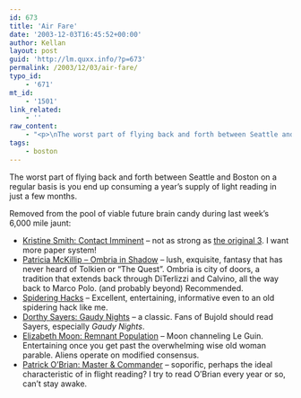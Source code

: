 ```yaml
---
id: 673
title: 'Air Fare'
date: '2003-12-03T16:45:52+00:00'
author: Kellan
layout: post
guid: 'http://lm.quxx.info/?p=673'
permalink: /2003/12/03/air-fare/
typo_id:
    - '671'
mt_id:
    - '1501'
link_related:
    - ''
raw_content:
    - "<p>\nThe worst part of flying back and forth between Seattle and Boston on a\nregular basis is you end up consuming a year\\'s supply of light reading in\njust a few months.\n</p>\n<p>\nRemoved from the pool of viable future brain candy during last week\\'s 6,000\nmile jaunt:\n<style>\n.quxx_ul li { padding-bottom: 5px; }\n</style>\n<ul class=\\\"quxx_ul\\\">\n<li>\n<a href=\\\"http://allconsuming.net/item.cgi?isbn=0060503580\\\">Kristine Smith: Contact Imminent</a> - not as strong as <a href=\\\"http://laughingmeme.org/archives/001449.html\\\">the original 3</a>.  I want more paper\nsystem!\n</li>\n<li>\n<a href=\\\"http://allconsuming.net/item.cgi?isbn=0441010164\\\">Patricia McKillip - Ombria in Shadow</a> - lush, exquisite, fantasy that has never heard of Tolkien or \\\"The Quest\\\".  Ombria is city of doors, a tradition that extends back through DiTerlizzi and Calvino, all the way back to Marco Polo. (and probably beyond)  Recommended.\n</li>\n<li>\n<a href=\\\"http://www.oreilly.com/catalog/spiderhks/\\\">Spidering Hacks</a> - Excellent, entertaining,  informative even to an old\nspidering hack like me.\n</li>\n<li>\n<a href=\\\"http://allconsuming.net/item.cgi?isbn=0061043494\\\">Dorthy Sayers: Gaudy Nights</a> - a classic.  Fans of Bujold should read Sayers, especially <cite>Gaudy Nights</cite>.\n</li>\n<li>\n<a href=\\\"http://allconsuming.net/item.cgi?isbn=034546219X\\\">Elizabeth Moon: Remnant Population</a> -  Moon channeling Le Guin.  Entertaining once you get past the overwhelming wise old woman parable.  Aliens operate on modified consensus.\n</li>\n<li>\n<a href=\\\"http://allconsuming.net/item.cgi?isbn=0393307050\\\">Patrick O\\'Brian: Master &#38; Commander</a> - soporific,  perhaps the ideal characteristic of in\nflight reading?  I try to read O\\'Brian every year or so, can\\'t stay awake.\n</li>\n</ul>\n</p>"
tags:
    - boston
---
```


The worst part of flying back and forth between Seattle and Boston on a regular basis is you end up consuming a year’s supply of light reading in just a few months.

Removed from the pool of viable future brain candy during last week’s 6,000 mile jaunt: <style>
.quxx_ul li { padding-bottom: 5px; }
</style>

- [Kristine Smith: Contact Imminent](http://allconsuming.net/item.cgi?isbn=0060503580) – not as strong as [the original 3](http://laughingmeme.org/archives/001449.html). I want more paper system!
- [Patricia McKillip – Ombria in Shadow](http://allconsuming.net/item.cgi?isbn=0441010164) – lush, exquisite, fantasy that has never heard of Tolkien or “The Quest”. Ombria is city of doors, a tradition that extends back through DiTerlizzi and Calvino, all the way back to Marco Polo. (and probably beyond) Recommended.
- [Spidering Hacks](http://www.oreilly.com/catalog/spiderhks/) – Excellent, entertaining, informative even to an old spidering hack like me.
- [Dorthy Sayers: Gaudy Nights](http://allconsuming.net/item.cgi?isbn=0061043494) – a classic. Fans of Bujold should read Sayers, especially <cite>Gaudy Nights</cite>.
- [Elizabeth Moon: Remnant Population](http://allconsuming.net/item.cgi?isbn=034546219X) – Moon channeling Le Guin. Entertaining once you get past the overwhelming wise old woman parable. Aliens operate on modified consensus.
- [Patrick O’Brian: Master &amp; Commander](http://allconsuming.net/item.cgi?isbn=0393307050) – soporific, perhaps the ideal characteristic of in flight reading? I try to read O’Brian every year or so, can’t stay awake.
